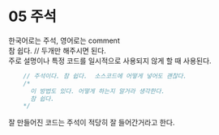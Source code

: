 # 05 주석
한국어로는 주석, 영어로는 comment  
참 쉽다. // 두개만 해주시면 된다.  
주로 설명이나 특정 코드를 일시적으로 사용되지 않게 할 때 사용된다.
```Javascript
    // 주석이다. 참 쉽다.  소스코드에 어떻게 넣어도 괜찮다.
    /*  
      이 방법도 있다. 어떻게 하는지 알거라 생각한다.
      참 쉽다.
    */
```

잘 만들어진 코드는 주석이 적당히 잘 들어간거라고 한다.
